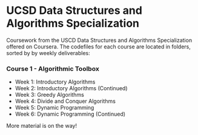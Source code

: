 # UCSD Data Structures and Algorithms Specialization

Coursework from the USCD Data Structures and Algorithms Specialization offered on Coursera. The codefiles for each course are located in folders, sorted by by weekly deliverables:

### Course 1 - Algorithmic Toolbox

- Week 1: Introductory Algorithms
- Week 2: Introductory Algorithms (Continued)
- Week 3: Greedy Algorithms
- Week 4: Divide and Conquer Algorithms
- Week 5: Dynamic Programming
- Week 6: Dynamic Programming (Continued)

More material is on the way!
